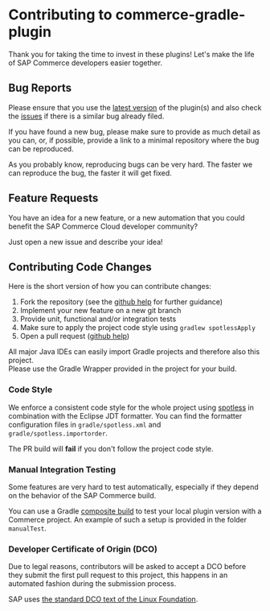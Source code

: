 # Contributing to commerce-gradle-plugin

Thank you for taking the time to invest in these plugins! Let's make the life of SAP Commerce developers easier together.

## Bug Reports

Please ensure that you use the [latest version][latest] of the plugin(s) and also check the [issues] if there is a
similar bug already filed.

If you have found a new bug, please make sure to provide as much detail as you can, or, if possible, provide a link to a
minimal repository where the bug can be reproduced.

As you probably know, reproducing bugs can be very hard. The faster we can reproduce the bug, the faster it will get
fixed.

[latest]: https://github.com/SAP/commerce-gradle-plugin/releases

[issues]: https://github.com/SAP/commerce-gradle-plugin/issues

## Feature Requests

You have an idea for a new feature, or a new automation that you could benefit the SAP Commerce Cloud developer
community?

Just open a new issue and describe your idea!

## Contributing Code Changes

Here is the short version of how you can contribute changes:

1. Fork the repository (see the [github help][fork] for further guidance)
1. Implement your new feature on a new git branch
1. Provide unit, functional and/or integration tests
1. Make sure to apply the project code style using `gradlew spotlessApply`
1. Open a pull request ([github help][pr])

[fork]: https://help.github.com/articles/fork-a-repo

[pr]: https://docs.github.com/en/github/collaborating-with-issues-and-pull-requests/creating-a-pull-request

All major Java IDEs can easily import Gradle projects and therefore also this project.\
Please use the Gradle Wrapper provided in the project for your build.

### Code Style

We enforce a consistent code style for the whole project using [spotless][spotless] in combination with the Eclipse JDT
formatter. You can find the formatter configuration files in `gradle/spotless.xml` and `gradle/spotless.importorder`.

The PR build will **fail** if you don't follow the project code style.

[spotless]: https://github.com/diffplug/spotless/tree/main/plugin-gradle

### Manual Integration Testing

Some features are very hard to test automatically, especially if they depend on the behavior of the SAP Commerce build.

You can use a Gradle [composite build][manual] to test your local plugin version with a Commerce project. An example of
such a setup is provided in the folder `manualTest`.

[manual]: https://guides.gradle.org/testing-gradle-plugins/#manual-tests

### Developer Certificate of Origin (DCO)

Due to legal reasons, contributors will be asked to accept a DCO before they submit the first pull request to this
project, this happens in an automated fashion during the submission process.

SAP uses [the standard DCO text of the Linux Foundation](https://developercertificate.org/).
